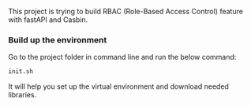 This project is trying to build RBAC (Role-Based Access Control) feature with fastAPI and Casbin.

### Build up the environment
Go to the project folder in command line and run the below command:
```.sh
init.sh
```

It will help you set up the virtual environment and download needed libraries.